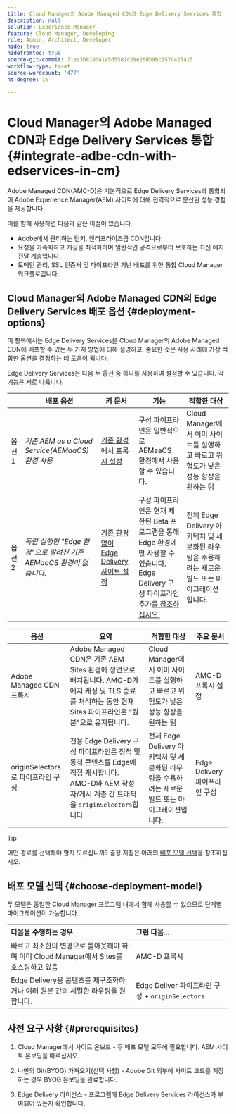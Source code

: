 ```yaml
---
title: Cloud Manager의 Adobe Managed CDN과 Edge Delivery Services 통합
description: null
solution: Experience Manager
feature: Cloud Manager, Developing
role: Admin, Architect, Developer
hide: true
hidefromtoc: true
source-git-commit: 71ea3b810d4145d5581c29e26db9bc157c425a15
workflow-type: tm+mt
source-wordcount: '477'
ht-degree: 1%

---
```



# Cloud Manager의 Adobe Managed CDN과 Edge Delivery Services 통합 {#integrate-adbe-cdn-with-edservices-in-cm}

Adobe Managed CDN(AMC-D)은 기본적으로 Edge Delivery Services과 통합되어 Adobe Experience Manager(AEM) 사이트에 대해 전역적으로 분산된 성능 경험을 제공합니다.

이를 함께 사용하면 다음과 같은 이점이 있습니다.

* Adobe에서 관리하는 턴키, 엔터프라이즈급 CDN입니다.
* 요청을 가속화하고 캐싱을 최적화하며 일반적인 공격으로부터 보호하는 최신 에지 전달 계층입니다.
* 도메인 관리, SSL 인증서 및 파이프라인 기반 배포를 위한 통합 Cloud Manager 워크플로입니다.

<!--
Adobe's Edge Delivery Services (EDS) can take advantage of an Adobe managed CDN. EDS is a framework that optimizes website delivery for speed, simplicity, and scalability by pushing content closer to the user through edge nodes. It is not a replacement for a CDN, but rather a way to enhance content delivery, especially when you use the Adobe managed CDN. It offers you the following benefits:

* Adobe-Managed CDN: EDS can use an Adobe-managed CDN, offering features like self-service CDN management and automatic certificate renewal. 
* EDS and AEM: EDS is a feature of AEM as a Cloud Service and works alongside the AEM authoring environment. 
* Performance enhancement: EDS, in conjunction with an Adobe Managed CDN, improves website performance by caching content at edge locations closer to users, reducing latency. 
* Flexibility: EDS provides flexibility in content delivery, allowing your organization to choose between the Adobe-managed CDN or their own CDN setup, based on their needs and existing infrastructure. 
Self-Service CDN Management:
Adobe-managed CDN within EDS enables self-service configuration and management tasks like SSL certificate setup. 
 
Use Cases:
EDS with CDN integration is beneficial for various scenarios, including e-commerce storefronts and websites requiring high performance and scalability. -->

## Cloud Manager의 Adobe Managed CDN의 Edge Delivery Services 배포 옵션 {#deployment-options}

이 항목에서는 Edge Delivery Services을 Cloud Manager의 Adobe Managed CDN에 배포할 수 있는 두 가지 방법에 대해 설명하고, 중요한 것은 사용 사례에 가장 적합한 옵션을 결정하는 데 도움이 됩니다.

Edge Delivery Services은 다음 두 옵션 중 하나를 사용하여 설정할 수 있습니다. 각 기능은 서로 다릅니다.

|  | 배포 옵션 | 키 문서 | 기능 | 적합한 대상 |
| --- | --- | --- | --- | --- |
| 옵션 1 | *기존 AEM as a Cloud Service(AEMaaCS) 환경 사용* | [기존 환경에서 프록시 설정](https://www.aem.live/docs/byo-cdn-adobe-managed#option-1-setup-a-proxy-from-an-existing-environment) | 구성 파이프라인은 일반적으로 AEMaaCS 환경에서 사용할 수 있습니다. | Cloud Manager에서 이미 사이트를 실행하고 빠르고 위험도가 낮은 성능 향상을 원하는 팀 |
| 옵션 2 | *독립 실행형 &quot;Edge 환경&quot;으로 알려진 기존 AEMaaCS 환경이 없습니다*. | [기존 환경 없이 Edge Delivery 사이트 설정](https://www.aem.live/docs/byo-cdn-adobe-managed#option-2-setup-an-edge-delivery-site-without-an-existing-environment) | 구성 파이프라인은 현재 제한된 Beta 프로그램을 통해 Edge 환경에만 사용할 수 있습니다.<br>Edge Delivery 구성 파이프라인 추가[를 참조하십시오.](help/implementing/cloud-manager/release-notes/current.md##add-eds-pipeline) | 전체 Edge Delivery 아키텍처 및 세분화된 라우팅을 수용하려는 새로운 빌드 또는 마이그레이션입니다. |

<!-- Ultimately this URL above will need to be updated on GA -->

| 옵션 | 요약 | 적합한 대상 | 주요 문서 |
| --- | --- | --- | --- |
| Adobe Managed CDN 프록시 | Adobe Managed CDN은 기존 AEM Sites 환경에 정면으로 배치됩니다. AMC-D가 에지 캐싱 및 TLS 종료를 처리하는 동안 현재 Sites 파이프라인은 &quot;원본&quot;으로 유지됩니다. | Cloud Manager에서 이미 사이트를 실행하고 빠르고 위험도가 낮은 성능 향상을 원하는 팀 | AMC-D 프록시 설정 |
| originSelectors로 파이프라인 구성 | 전용 Edge Delivery 구성 파이프라인은 정적 및 동적 콘텐츠를 Edge에 직접 게시합니다. AMC-D와 AEM 작성자/게시 계층 간 트래픽을 `originSelectors`합니다. | 전체 Edge Delivery 아키텍처 및 세분화된 라우팅을 수용하려는 새로운 빌드 또는 마이그레이션입니다. | Edge Delivery 파이프라인 구성 |

>[!TIP]
>
>어떤 경로를 선택해야 할지 모르십니까? 결정 지침은 아래의 [배포 모델 선택](#choose-deployment-model)을 참조하십시오.

## 배포 모델 선택 {#choose-deployment-model}

두 모델은 동일한 Cloud Manager 프로그램 내에서 함께 사용할 수 있으므로 단계별 마이그레이션이 가능합니다.

| 다음을 수행하는 경우 | 그런 다음... |
| :--- | :--- |
| 빠르고 최소한의 변경으로 롤아웃해야 하며 이미 Cloud Manager에서 Sites를 호스팅하고 있음 | AMC-D 프록시 |
| Edge Delivery용 콘텐츠를 재구조화하거나 여러 원본 간의 세밀한 라우팅을 원합니다. | Edge Deliver 파이프라인 구성 + `originSelectors` |

## 사전 요구 사항 {#prerequisites}

1. Cloud Manager에서 사이트 온보드 - 두 배포 모델 모두에 필요합니다. AEM 사이트 온보딩을 따르십시오.

2. 나만의 Git(BYOG) 가져오기(선택 사항) - Adobe Git 외부에 사이트 코드를 저장하는 경우 BYOG 온보딩을 완료합니다.

3. Edge Delivery 라이선스 - 프로그램에 Edge Delivery Services 라이선스가 부여되어 있는지 확인합니다.


